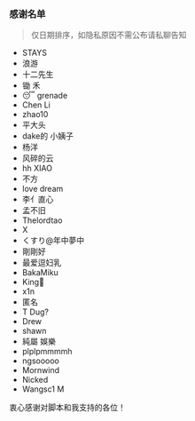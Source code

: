 ### 感谢名单

> 仅日期排序，如隐私原因不需公布请私聊告知

- STAYS
- 浪游
- 十二先生
- 锄 禾
- 😴 grenade
- Chen Li
- zhao10
- 平大头
- dake的 小姨子
- 杨洋
- 风碎的云
- hh XIAO
- 不方
- love dream
- 李亻直心
- 孟不旧
- Thelordtao
- X
- くすり@年中夢中
- 剛剛好
- 最爱逗妇乳
- BakaMiku
- King👑
- x1n
- 匿名
- T Dug?
- Drew
- shawn
- 純屬 娛樂
- plplpmmmmh
- ngsooooo
- Mornwind
- Nicked
- Wangsc1 M

衷心感谢对脚本和我支持的各位！
